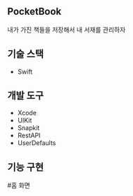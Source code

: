 ## PocketBook
내가 가진 책들을 저장해서 내 서재를 관리하자
## 기술 스택
* Swift

## 개발 도구
* Xcode
* UIKit
* Snapkit
* RestAPI
* UserDefaults

## 기능 구현
#홈 화면 




